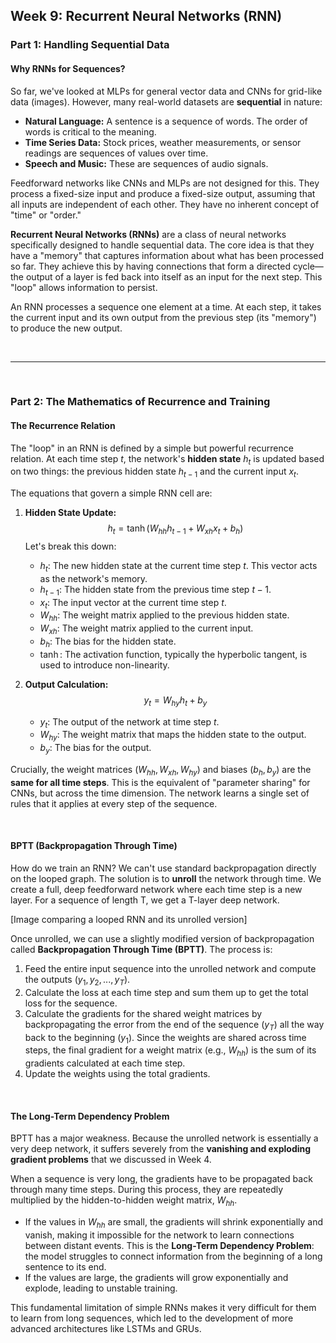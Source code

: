 ## Week 9: Recurrent Neural Networks (RNN)

### **Part 1: Handling Sequential Data**

#### **Why RNNs for Sequences?**

So far, we've looked at MLPs for general vector data and CNNs for grid-like data (images). However, many real-world datasets are **sequential** in nature:
-   **Natural Language:** A sentence is a sequence of words. The order of words is critical to the meaning.
-   **Time Series Data:** Stock prices, weather measurements, or sensor readings are sequences of values over time.
-   **Speech and Music:** These are sequences of audio signals.

Feedforward networks like CNNs and MLPs are not designed for this. They process a fixed-size input and produce a fixed-size output, assuming that all inputs are independent of each other. They have no inherent concept of "time" or "order."

**Recurrent Neural Networks (RNNs)** are a class of neural networks specifically designed to handle sequential data. The core idea is that they have a "memory" that captures information about what has been processed so far. They achieve this by having connections that form a directed cycle—the output of a layer is fed back into itself as an input for the next step. This "loop" allows information to persist.

An RNN processes a sequence one element at a time. At each step, it takes the current input and its own output from the previous step (its "memory") to produce the new output.



<br>

---

<br>

### **Part 2: The Mathematics of Recurrence and Training**

#### **The Recurrence Relation**

The "loop" in an RNN is defined by a simple but powerful recurrence relation. At each time step $t$, the network's **hidden state** $h_t$ is updated based on two things: the previous hidden state $h_{t-1}$ and the current input $x_t$.

The equations that govern a simple RNN cell are:
1.  **Hidden State Update:**
    $$
    h_t = \tanh(W_{hh} h_{t-1} + W_{xh} x_t + b_h)
    $$
    Let's break this down:
    -   $h_t$: The new hidden state at the current time step $t$. This vector acts as the network's memory.
    -   $h_{t-1}$: The hidden state from the previous time step $t-1$.
    -   $x_t$: The input vector at the current time step $t$.
    -   $W_{hh}$: The weight matrix applied to the previous hidden state.
    -   $W_{xh}$: The weight matrix applied to the current input.
    -   $b_h$: The bias for the hidden state.
    -   $\tanh$: The activation function, typically the hyperbolic tangent, is used to introduce non-linearity.

2.  **Output Calculation:**
    $$
    y_t = W_{hy} h_t + b_y
    $$
    -   $y_t$: The output of the network at time step $t$.
    -   $W_{hy}$: The weight matrix that maps the hidden state to the output.
    -   $b_y$: The bias for the output.

Crucially, the weight matrices ($W_{hh}, W_{xh}, W_{hy}$) and biases ($b_h, b_y$) are the **same for all time steps**. This is the equivalent of "parameter sharing" for CNNs, but across the time dimension. The network learns a single set of rules that it applies at every step of the sequence.

<br>

#### **BPTT (Backpropagation Through Time)**

How do we train an RNN? We can't use standard backpropagation directly on the looped graph. The solution is to **unroll** the network through time. We create a full, deep feedforward network where each time step is a new layer. For a sequence of length T, we get a T-layer deep network.

[Image comparing a looped RNN and its unrolled version]

Once unrolled, we can use a slightly modified version of backpropagation called **Backpropagation Through Time (BPTT)**. The process is:
1.  Feed the entire input sequence into the unrolled network and compute the outputs ($y_1, y_2, ..., y_T$).
2.  Calculate the loss at each time step and sum them up to get the total loss for the sequence.
3.  Calculate the gradients for the shared weight matrices by backpropagating the error from the end of the sequence ($y_T$) all the way back to the beginning ($y_1$). Since the weights are shared across time steps, the final gradient for a weight matrix (e.g., $W_{hh}$) is the sum of its gradients calculated at each time step.
4.  Update the weights using the total gradients.

<br>

#### **The Long-Term Dependency Problem**

BPTT has a major weakness. Because the unrolled network is essentially a very deep network, it suffers severely from the **vanishing and exploding gradient problems** that we discussed in Week 4.

When a sequence is very long, the gradients have to be propagated back through many time steps. During this process, they are repeatedly multiplied by the hidden-to-hidden weight matrix, $W_{hh}$.
-   If the values in $W_{hh}$ are small, the gradients will shrink exponentially and vanish, making it impossible for the network to learn connections between distant events. This is the **Long-Term Dependency Problem**: the model struggles to connect information from the beginning of a long sentence to its end.
-   If the values are large, the gradients will grow exponentially and explode, leading to unstable training.

This fundamental limitation of simple RNNs makes it very difficult for them to learn from long sequences, which led to the development of more advanced architectures like LSTMs and GRUs.